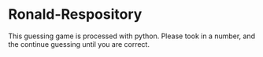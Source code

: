 # Ronald-Respository
This guessing game is processed with python. Please took in a number, and the continue guessing until you are correct.
